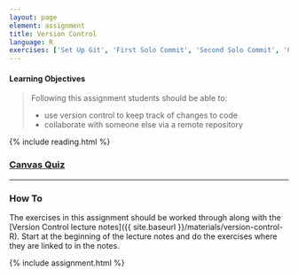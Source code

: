 ```yaml
---
layout: page
element: assignment
title: Version Control
language: R
exercises: ['Set Up Git', 'First Solo Commit', 'Second Solo Commit', 'Commit Multiple Files', 'Pushing Changes', 'Pulling and Pushing']
---
```


#### Learning Objectives

> Following this assignment students should be able to:
>
> - use version control to keep track of changes to code
> - collaborate with someone else via a remote repository

{% include reading.html %}


### [Canvas Quiz](https://canvas.uw.edu/courses/1342171/quizzes/1159690)

---
### How To
The exercises in this assignment should be worked through along with the [Version Control lecture notes]({{ site.baseurl }}/materials/version-control-R). Start at the beginning of the lecture notes and do the exercises where they are linked to in the notes.

{% include assignment.html %}
